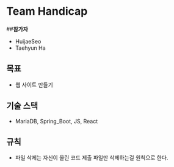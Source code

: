 ﻿# Team Handicap
##**참가자**
- HuijaeSeo
- Taehyun Ha
## 목표
- 웹 사이트 만들기
## 기술 스택
- MariaDB, Spring_Boot, JS, React
## 규칙
- 파일 삭제는 자신이 올린 코드 제출 파일만 삭제하는걸 원칙으로 한다.
